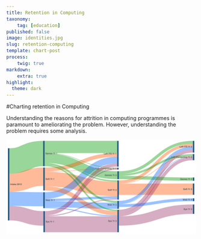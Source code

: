```yaml
---
title: Retention in Computing
taxonomy:
    tag: [education]
published: false
image: identities.jpg
slug: retention-computing
template: chart-post
process:
    twig: true
markdown:
    extra: true
highlight:
  theme: dark
---
```

#Charting retention in Computing

Understanding the reasons for attrition in computing programmes is paramount to ameliorating the problem. However, understanding the problem requires some analysis.

![Retention](computing-retention.png)
 
 <div id="sankey_basic" style="width: 900px; height: 300px;"></div>

 <script>
    
    google.charts.load('current', {'packages':['sankey']});
      google.charts.setOnLoadCallback(drawChart);

      function drawChart() {
        var data = new google.visualization.DataTable();
        data.addColumn('string', 'From');
        data.addColumn('string', 'To');
        data.addColumn('number', 'Weight');
        data.addRows([
          [ 'A', 'X', 5 ],
          [ 'A', 'Y', 7 ],
          [ 'A', 'Z', 6 ],
          [ 'B', 'X', 2 ],
          [ 'B', 'Y', 9 ],
          [ 'B', 'Z', 1 ],
          [ 'B', 'W', 3]
        ]);

        // Sets chart options.
        var options = {
          width: 600,
        };

        // Instantiates and draws our chart, passing in some options.
        var chart = new google.visualization.Sankey(document.getElementById('sankey_basic'));
        chart.draw(data, options);
      }
    </script>